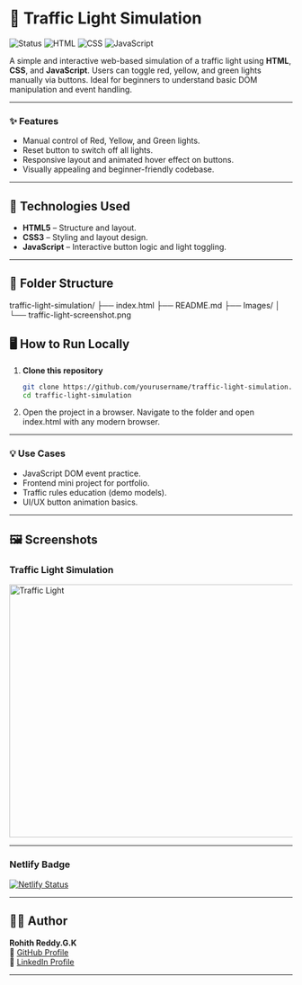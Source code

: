 # 🚦 Traffic Light Simulation

![Status](https://img.shields.io/badge/status-active-brightgreen)
![HTML](https://img.shields.io/badge/tech-HTML-orange)
![CSS](https://img.shields.io/badge/tech-CSS-blue)
![JavaScript](https://img.shields.io/badge/tech-JavaScript-yellow)

A simple and interactive web-based simulation of a traffic light using **HTML**, **CSS**, and **JavaScript**. Users can toggle red, yellow, and green lights manually via buttons. Ideal for beginners to understand basic DOM manipulation and event handling.

---

### ✨ Features
- Manual control of Red, Yellow, and Green lights.
- Reset button to switch off all lights.
- Responsive layout and animated hover effect on buttons.
- Visually appealing and beginner-friendly codebase.

---

## 🧰 Technologies Used

- **HTML5** – Structure and layout.
- **CSS3** – Styling and layout design.
- **JavaScript** – Interactive button logic and light toggling.

---

## 📂 Folder Structure

traffic-light-simulation/
├── index.html
├── README.md
├── Images/
│   └── traffic-light-screenshot.png


## 🖥️ How to Run Locally

1. **Clone this repository**
   ```bash
   git clone https://github.com/yourusername/traffic-light-simulation.git
   cd traffic-light-simulation

2. Open the project in a browser.
   Navigate to the folder and open index.html with any modern browser.

---

### 💡 Use Cases
- JavaScript DOM event practice.
- Frontend mini project for portfolio.
- Traffic rules education (demo models).
- UI/UX button animation basics.

---

## 🖼️ Screenshots

### Traffic Light Simulation
<img src="https://github.com/user-attachments/assets/83dc9edf-a3c3-4921-91f3-f98857581d2e" alt="Traffic Light" width="800" height="450"/>

---

### Netlify Badge
[![Netlify Status](https://api.netlify.com/api/v1/badges/5f5425c8-a6e7-4ca6-8512-3be05d940372/deploy-status)](https://app.netlify.com/projects/ai-fields-theme-toggle/deploys)

---

## 🙋‍♂️ Author

**Rohith Reddy.G.K**  
🔗 [GitHub Profile](https://github.com/RohithReddyGK)  
🔗 [LinkedIn Profile](https://www.linkedin.com/in/rohithreddygk)

---


